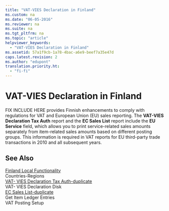 ```yaml
---
title: "VAT-VIES Declaration in Finland"
ms.custom: na
ms.date: "06-05-2016"
ms.reviewer: na
ms.suite: na
ms.tgt_pltfrm: na
ms.topic: "article"
helpviewer_keywords: 
  - "VAT-VIES Declaration in Finland"
ms.assetid: 57a1f9cb-1a78-4bac-a6e9-beef7a35e47d
caps.latest.revision: 2
ms.author: "edupont"
translation.priority.ht: 
  - "fi-fi"
---
```

# VAT-VIES Declaration in Finland
FIX INCLUDE HERE<!--[!INCLUDE[nav_current_short](../../BusinessFunctionality/IntegratingWithMicrosoftOffice/includes/nav_current_short_md.md)] --> provides Finnish enhancements to comply with regulations for VAT and European Union \(EU\) sales reporting. The **VAT\-VIES Declaration Tax Auth** report and the **EC Sales List** report include the **EU Service** field, which allows you to print service\-related sales amounts separately from item\-related sales amounts based on different posting groups. This information is required in VAT reports for EU third\-party trade transactions in 2010 and all subsequent years.  
  
## See Also  
 [Finland Local Functionality](../../LocalFunctionalityForMicrosoftDynamicsNav2016/Finland/finland-local-functionality.md)   
 Countries\-Regions   
 [VAT\- VIES Declaration Tax Auth\-duplicate](../Topic/\($%20R_19%20VAT-%20VIES%20Declaration%20Tax%20Auth%20$\)-duplicate.md)   
 VAT\- VIES Declaration Disk   
 [EC Sales List\-duplicate](../Topic/\($%20R_130%20EC%20Sales%20List%20$\)-duplicate.md)   
 Get Item Ledger Entries   
 VAT Posting Setup